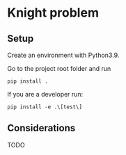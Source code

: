 # Knight problem

## Setup
Create an environment with Python3.9.

Go to the project root folder and run

```
pip install .
```

If you are a developer run:

```
pip install -e .\[test\]
```

## Considerations
TODO